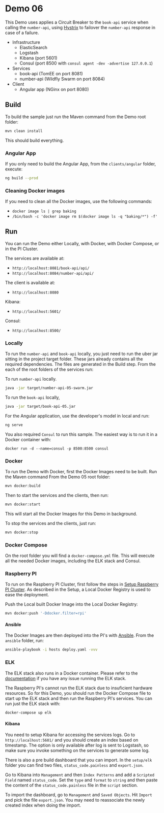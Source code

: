 # Demo 06

This Demo uses applies a Circuit Breaker to the `book-api` service when calling the `number-api`, using 
[Hystrix](https://github.com/Netflix/Hystrix) to failover the `number-api` response in case of a failure.

* Infrastructure
    * ElasticSearch
    * Logstash
    * Kibana (port 5601)
    * Consul (port 8500 with `consul agent -dev -advertise 127.0.0.1`)
* Services
    * book-api (TomEE on port 8081)
    * number-api (Wildfly Swarm on port 8084)
* Client
    * Angular app (NGinx on port 8080)

## Build

To build the sample just run the Maven command from the Demo root folder:

```bash
mvn clean install
```

This should build everything.

### Angular App

If you only need to build the Angular App, from the `clients/angular` folder, execute:

```bash
ng build --prod
```

### Cleaning Docker images

If you need to clean all the Docker images, use the following commands:

* `docker image ls | grep baking`
* `/bin/bash -c 'docker image rm $(docker image ls -q "baking/*") -f'`

## Run

You can run the Demo either Locally, with Docker, with Docker Compose, or in the PI Cluster.

The services are available at:
* `http://localhost:8081/book-api/api/`
* `http://localhost:8084/number-api/api/`

The client is available at:
* `http://localhost:8080`

Kibana:
* `http://localhost:5601/`

Consul:
* `http://localhost:8500/`

### Locally

To run the `number-api` and `book-api` locally, you just need to run the uber jar sitting in the project target folder. 
These jars already contains all the required dependencies. The files are generated in the Build step. From the each of 
the root folders of the services run:

To run `number-api` locally.

```bash
java -jar target/number-api-05-swarm.jar
```

To run the `book-api` locally, 

```bash
java -jar target/book-api-05.jar
```

For the Angular application, use the developer's model in local and run:

```bash
ng serve
```

You also required `Consul` to run this sample. The easiest way is to run it in a Docker container with:

```
docker run -d --name=consul -p 8500:8500 consul
```

### Docker

To run the Demo with Docker, first the Docker Images need to be built. Run the Maven command From the 
Demo 05 root folder:

```bash
mvn docker:build
```

Then to start the services and the clients, then run:

```bash
mvn docker:start
```

This will start all the Docker Images for this Demo in background.

To stop the services and the clients, just run:

```bash
mvn docker:stop
```

### Docker Compose

On the root folder you will find a `docker-compose.yml` file. This will execute all the needed Docker images, including
the ELK stack and Consul.

### Raspberry PI

To run on the Raspberry PI Cluster, first follow the steps in [Setup Raspberry PI Cluster](../setup/README.md). As 
described in the Setup, a Local Docker Registry is used to ease the deployment.

Push the Local built Docker Image into the Local Docker Registry: 

```bash
mvn docker:push '-Ddocker.filter=rpi'
```

#### Ansible
The Docker Images are then deployed into the PI's with [Ansible](http://ansible.com). From the `ansible` folder, run:

```bash
ansible-playbook -i hosts deploy.yaml -vvv
```

### ELK
The ELK stack also runs in a Docker container. Please refer to the [documentation](http://elk-docker.readthedocs.io/) if
you have any issue running the ELK stack. 

The Raspberry PI's cannot run the ELK stack due to insuficient hardware resources. So for this Demo, you should run the
Docker Compose file to start up the ELK stack and then run the Raspberry PI's services. You can run just the ELK stack 
with:

```bash
docker-compose up elk
```

#### Kibana
You need to setup Kibana for accessing the services logs. Go to `http://localhost:5601/` and you should create an index
based on timestamp. The option is only available after log is sent to Logstash, so make sure you invoke something on the
services to generate some log.

There is also a pre build dashboard that you can import. In the `setup/elk` folder you can find two files, 
`status_code.painless` and `export.json`.

Go to Kibana into `Management` and then `Index Patterns` and add a `Scripted Field` named `status_code`. Set the 
`type` and `format` to `string` and then paste the content of the `status_code.painless` file in the `script` section.

To import the dashboard, go to `Management` and `Saved Objects`. Hit `Import` and pick the file `export.json`. 
You may need to reassociate the newly created index when doing the import.
